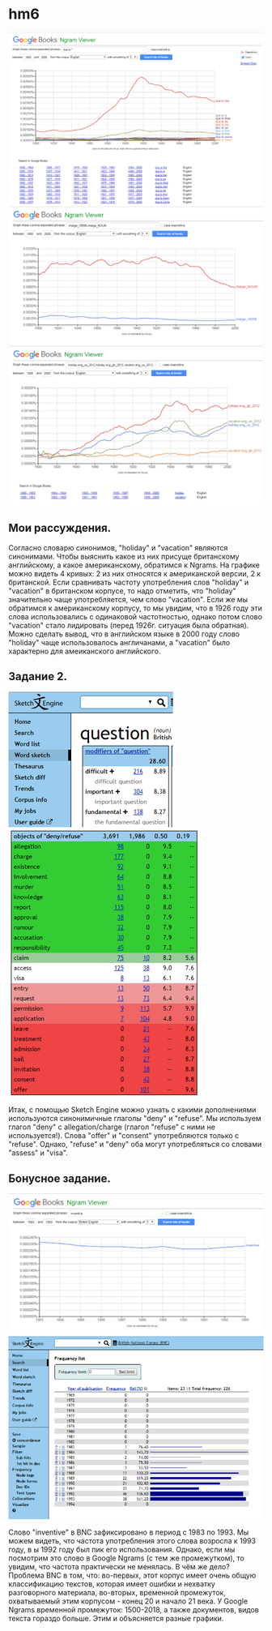 # hm6
![](https://github.com/ananacounicorniy/hm6/blob/master/Снимок.PNG)
![](https://github.com/ananacounicorniy/hm6/blob/master/Снимок1.PNG)
![](https://github.com/ananacounicorniy/hm6/blob/master/Снимок2.PNG)
## Мои рассуждения.
Согласно словарю синонимов, "holiday" и "vacation" являются синонимами. Чтобы выяснить какое из них присуще британскому английскому, а какое американскому, обратимся к Ngrams. На графике можно видеть 4 кривых: 2 из них относятся к американской версии, 2 к британской. Если сравнивать частоту употребления слов "holiday" и "vacation" в британском корпусе, то надо отметить, что "holiday" значительно чаще употребляется, чем слово "vacation". Если же мы обратимся к американскому корпусу, то мы увидим, что в 1926 году эти слова использовались с одинаковой частотностью, однако потом слово "vacation" стало лидировать (перед 1926г. ситуация была обратная). Можно сделать вывод, что в английском языке в 2000 году слово "holiday" чаще использовалось англичанами, а "vacation" было характерно для амеиканского английского.
## Задание 2.
![](https://github.com/ananacounicorniy/hm6/blob/master/sketchen.PNG)
![](https://github.com/ananacounicorniy/hm6/blob/master/objects.PNG)

Итак, с помощью Sketch Engine можно узнать с какими дополнениями используются синонимичные глаголы "deny" и "refuse". Мы используем глагол "deny" с allegation/charge (глагол "refuse" с ними не используется!). Слова "offer" и "consent" употребляются только с "refuse". Однако, "refuse" и "deny" оба могут употребляться со словами "assess" и "visa".
## Бонусное задание.
![](https://github.com/ananacounicorniy/hm6/blob/master/inventivegoogle.PNG)
![](https://github.com/ananacounicorniy/hm6/blob/master/inventivebcn.PNG)

Слово "inventive" в BNC зафиксировано в период с 1983 по 1993. Мы можем видеть, что частота употребления этого слова возросла к 1993 году, в ы 1992 году был пик его использования. Однако, если мы посмотрим это слово в Google Ngrams (с тем же промежутком), то увидим, что частота практически не менялась. В чём же дело? Проблема BNC в том, что: во-первых, этот корпус имеет очень общую классификацию текстов, которая имеет ошибки и нехватку разговорного материала, во-вторых, временной промежуток, охватываемый этим корпусом - конец 20 и начало 21 века. У Google Ngrams временной промежуток: 1500-2018, а также документов, видов текста гораздо больше. Этим и объясняется разные графики.
